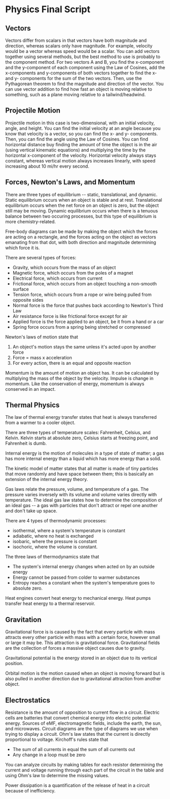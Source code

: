 # Physics Final Script

## Vectors

Vectors differ from scalars in that vectors have both magnitude and direction, whereas scalars only have magnitude. For example, velocity would be a vector whereas speed would be a scalar. You can add vectors together using several methods, but the best method to use is probably to the component method. For two vectors A and B, you find the x-component and the y-component of each component using the Law of Cosines, add the x-components and y-components of both vectors together to find the x- and y- components for the sum of the two vectors. Then, use the Pythagorean theorem to find the magnitude and direction of the vector. You can use vector addition to find how fast an object is moving relative to something, such as a plane moving relative to a tailwind/headwind. 

## Projectile Motion

Projectile motion in this case is two-dimensional, with an initial velocity, angle, and height. You can find the initial velocity at an angle because you know that velocity is a vector, so you can find the x- and y- components. Then, you can find the angle using the Law of Cosines. You can find horizontal distance buy finding the amount of time the object is in the air (using vertical kinematic equations) and multiplying the time by the horizontal x-component of the velocity. Horizontal velocity always stays constant, whereas vertical motion always increases linearly, with speed increasing about 10 mi/hr every second.

## Forces, Newton's Laws, and Momentum

There are three types of equilibrium -- static, translational, and dynamic. Static equilibrium occurs when an object is stable and at rest. Translational equilibrium occurs when the net force on an object is zero, but the object still may be moving. Dynamic equilibrium occurs when there is a tenuous balance between two occuring processes, but this type of equilibrium is more chemistry-related. 

Free-body diagrams can be made by making the object which the forces are acting on a rectangle, and the forces acting on the object as vectors emanating from that dot, with both direction and magnitude determining which force it is. 

There are several types of forces:

* Gravity, which occurs from the mass of an object
* Magnetic force, which occurs from the poles of a magnet
* Electrical force, which occurs from current
* Frictional force, which occurs from an object touching a non-smooth surface
* Tension force, which occurs from a rope or wire being pulled from opposite sides
* Normal force is the force that pushes back according to Newton's Third Law
* Air resistance force is like frictional force except for air
* Applied force is the force applied to an object, be it from a hand or a car
* Spring force occurs from a spring being stretched or compressed

Newton's laws of motion state that 

1. An object's motion stays the same unless it's acted upon by another force
2. Force = mass x acceleration
3. For every action, there is an equal and opposite reaction

Momentum is the amount of motion an object has. It can be calculated by multiplying the mass of the object by the velocity. Impulse is change in momentum. Like the conservation of energy, momentum is always conserved in an impact.

## Thermal Physics

The law of thermal energy transfer states that heat is always transferred from a warmer to a cooler object. 

There are three types of temperature scales: Fahrenheit, Celsius, and Kelvin. Kelvin starts at absolute zero, Celsius starts at freezing point, and Fahrenheit is dumb. 

Internal energy is the motion of molecules in a type of state of matter; a gas has more internal energy than a liquid which has more energy than a solid. 

The kinetic model of matter states that all matter is made of tiny particles that move randomly and have space between them; this is basically an extension of the internal energy theory. 

Gas laws relate the pressure, volume, and temperature of a gas. The pressure varies inversely with its volume and volume varies directly with temperature. The ideal gas law states how to determine the composition of an ideal gas -- a gas with particles that don't attract or repel one another and don't take up space. 

There are 4 types of thermodynamic processes: 

* isothermal, where a system's temperature is constant
* adiabatic, where no heat is exchanged
* isobaric, where the pressure is constant
* isochoric, where the volume is constant. 

The three laws of thermodynamics state that 

* The system's internal energy changes when acted on by an outside energy 
* Energy cannot be passed from colder to warmer substances
* Entropy reaches a constant when the system's temperature goes to absolute zero. 

Heat engines convert heat energy to mechanical energy. Heat pumps transfer heat energy to a thermal reservoir. 

## Gravitation

Gravitational force is is caused by the fact that every particle with mass attracts every other particle with mass with a certain force, however small or large it may be. This attraction is gravitational force. Gravitational fields are the collection of forces a massive object causes due to gravity.

Gravitational potential is the energy stored in an object due to its vertical position. 

Orbital motion is the motion caused when an object is moving forward but is also pulled in another direction due to gravitational attraction from another object. 

## Electrostatics

Resistance is the amount of opposition to current flow in a circuit. Electric cells are batteries that convert chemical energy into electric potential energy. Sources of eMF, electromagnetic fields, include the earth, the sun, and microwaves. Circuit diagrams are the type of diagrams we use when trying to display a circuit. Ohm's law states that the current is directly proportional to voltage. Kirchoff's rules state that 

* The sum of all currents in equal the sum of all currents out
* Any change in a loop must be zero

You can analyze circuits by making tables for each resistor determining the current and voltage running through each part of the circuit in the table and using Ohm's law to determine the missing values. 

Power dissipation is a quantification of the release of heat in a circuit because of inefficiency. 